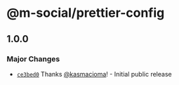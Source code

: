 # @m-social/prettier-config

## 1.0.0

### Major Changes

- [`ce3bed0`](https://github.com/m-social/frontend-configs/commit/ce3bed072124c1bf7e351c987338fa7a611689a4) Thanks [@kasmacioma](https://github.com/kasmacioma)! - Initial public release
